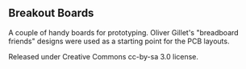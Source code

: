 Breakout Boards
---------------

A couple of handy boards for prototyping. Oliver Gillet's "breadboard friends" designs were used as a starting point for the PCB layouts.

Released under Creative Commons cc-by-sa 3.0 license.

